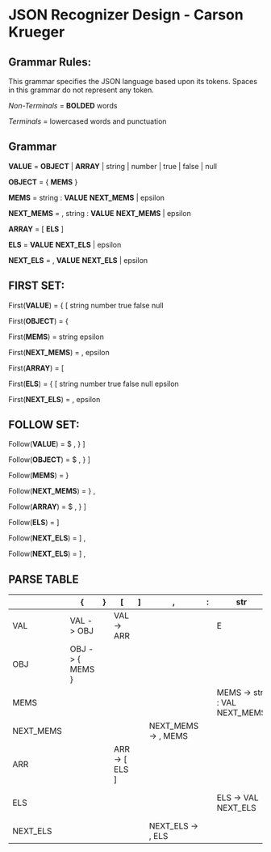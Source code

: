 # JSON Recognizer Design - Carson Krueger

## Grammar Rules:

This grammar specifies the JSON language based upon its tokens. Spaces in this grammar do not represent any token.

_Non-Terminals_ = **BOLDED** words

_Terminals_ = lowercased words and punctuation

## Grammar

**VALUE** =
**OBJECT** |
**ARRAY** |
string |
number |
true |
false |
null

**OBJECT** =
{ **MEMS** }

**MEMS** =
string : **VALUE** **NEXT_MEMS** | epsilon

**NEXT_MEMS** =
, string : **VALUE** **NEXT_MEMS** | epsilon

**ARRAY** =
[ **ELS** ]

**ELS** =
**VALUE** **NEXT_ELS** | epsilon

**NEXT_ELS** =
, **VALUE** **NEXT_ELS** | epsilon

## FIRST SET:

First(**VALUE**) = { [ string number true false null

First(**OBJECT**) = {

First(**MEMS**) = string epsilon

First(**NEXT_MEMS**) = , epsilon

First(**ARRAY**) = [

First(**ELS**) = { [ string number true false null epsilon

First(**NEXT_ELS**) = , epsilon

## FOLLOW SET:

Follow(**VALUE**) = $ , } ]

Follow(**OBJECT**) = $ , } ]

Follow(**MEMS**) = }

Follow(**NEXT_MEMS**) = } ,

Follow(**ARRAY**) = $ , } ]

Follow(**ELS**) = ]

Follow(**NEXT_ELS**) = ] ,

Follow(**NEXT_ELS**) = ] ,

## PARSE TABLE

|           | {               | }   | [              | ]   | ,                   | :   | str                         | num                 | true                | false               | null                | $   |
| --------- | --------------- | --- | -------------- | --- | ------------------- | --- | --------------------------- | ------------------- | ------------------- | ------------------- | ------------------- | --- |
| VAL       | VAL -> OBJ      |     | VAL -> ARR     |     |                     |     | E                           | E                   | E                   | E                   | E                   | E   |
| OBJ       | OBJ -> { MEMS } |     |                |     |                     |     |                             |                     |                     |                     |                     |     |
| MEMS      |                 |     |                |     |                     |     | MEMS -> str : VAL NEXT_MEMS |                     |                     |                     |                     | E   |
| NEXT_MEMS |                 |     |                |     | NEXT_MEMS -> , MEMS |     |                             |                     |                     |                     |                     | E   |
| ARR       |                 |     | ARR -> [ ELS ] |     |                     |     |                             |                     |                     |                     |                     |     |
| ELS       |                 |     |                |     |                     |     | ELS -> VAL NEXT_ELS         | ELS -> VAL NEXT_ELS | ELS -> VAL NEXT_ELS | ELS -> VAL NEXT_ELS | ELS -> VAL NEXT_ELS | E   |
| NEXT_ELS  |                 |     |                |     | NEXT_ELS -> , ELS   |     |                             |                     |                     |                     |                     | E   |
